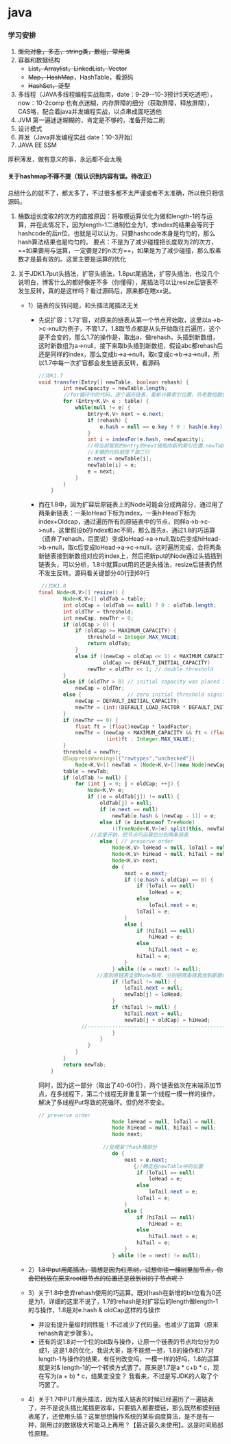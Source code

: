 # java

### 学习安排

1. ~~面向对象，多态，string类，数组，常用类~~
2. 容器和数据结构
   - ~~List，Arraylist，LinkedList，Vector~~
   - ~~Map，HashMap~~，HashTable，看源码
   - ~~HashSet，泛型~~
3. 多线程（JAVA多线程编程实战指南，date：9-29--10-3预计5天吃透吧），now：10-2comp 也有点迷糊，内存屏障的细分（获取屏障，释放屏障），CAS咯，配合着java并发编程实战，以点串成面吃透他
4. JVM 第一遍迷迷糊糊的，肯定是不够的，准备开始二刷
5. 设计模式
6. 并发（Java并发编程实战 date：10-3开始）
7. JAVA EE SSM

厚积薄发，做有意义的事，永远都不会太晚





#### 关于hashmap不得不提（现认识到内容有误。待改正）

总结什么的就不了，都太多了，不过很多都不太严谨或者不太准确，所以我只相信源码。

1. 桶数组长度取2的次方的直接原因：将取模运算优化为做和length-1的与运算，并在此情况下，因为length-1二进制位全为1，求index的结果会等同于hashcode的后n位，也就是可以认为，只要hashcode本身是均匀的，那么hash算法结果也是均匀的。 要点：不是为了减少碰撞把长度取为2的次方，==如果要用与运算，一定要是2的n次方==，如果是为了减少碰撞，那么取素数才是最有效的。这里主要是运算的优化

2. 关于JDK1.7put头插法，扩容头插法，1.8put尾插法，扩容头插法，也没几个说明白，博客什么的都好像差不多（你懂得），尾插法可以让resize后链表不发生反转，真的是这样吗？看过源码后，原来都在瞎xx说。

   - 1）链表的反转问题，和头插法尾插法无关

     - 先说扩容：1.7扩容，对原来的链表从第一个节点开始取，这里以a->b->c->null为例子，不管1.7，1.8取节点都是从头开始取往后遍历，这个是不会变的，那么1.7的操作是，取出a，做rehash，头插到新数组，这时新数组为a->null，接下来取b头插到新数组，假设abc都rehash后还是同样的index，那么变成b->a->null，取c变成c->b->a->null，所以1.7中每一次扩容都会发生链表反转，看源码

       ```java
       //JDK1.7
       void transfer(Entry[] newTable, boolean rehash) {
               int newCapacity = newTable.length;
       　　　　　//for循环中的代码，逐个遍历链表，重新计算索引位置，将老数组数据复制到新数组中去
               for (Entry<K,V> e : table) {
                   while(null != e) {
                       Entry<K,V> next = e.next;
                       if (rehash) {
                           e.hash = null == e.key ? 0 : hash(e.key);
                       }
                       int i = indexFor(e.hash, newCapacity);
       　　　　　　　　　 //将当前取到的entry的next链指向新的索引位置,newTable[i]有可能为空，有可能也是个entry链，如果是entry链，直接在链表头部插入。
                       //关键的代码就是下面三行
                       e.next = newTable[i];
                       newTable[i] = e;
                       e = next;
                   }
               }
           }
       ```

     - 而在1.8中，因为扩容后原链表上的Node可能会分成两部分，通过用了两条新链表：一条loHead下标为index，一条hiHead下标为index+Oldcap，通过遍历所有的原链表中的节点，同样a->b->c->null，这里假设b的index和ac不同，那么首先a，通过1.8的巧运算（遗弃了rehash，后面说）变成loHead->a->null,取b后变成hiHead->b->null，取c后变成loHead->a->c->null，这时遍历完成，会将两条新链表接到新数组对应的index上，然后把新put的Node通过头插插到链表头，可以分析，1.8中就算put用的还是头插法，resize后链表仍然不发生反转。源码看关键部分40行到69行

       ```java
       	//JDK1.8
       final Node<K,V>[] resize() {
               Node<K,V>[] oldTab = table;
               int oldCap = (oldTab == null) ? 0 : oldTab.length;
               int oldThr = threshold;
               int newCap, newThr = 0;
               if (oldCap > 0) {
                   if (oldCap >= MAXIMUM_CAPACITY) {
                       threshold = Integer.MAX_VALUE;
                       return oldTab;
                   }
                   else if ((newCap = oldCap << 1) < MAXIMUM_CAPACITY &&
                            oldCap >= DEFAULT_INITIAL_CAPACITY)
                       newThr = oldThr << 1; // double threshold
               }
               else if (oldThr > 0) // initial capacity was placed in threshold
                   newCap = oldThr;
               else {               // zero initial threshold signifies using defaults
                   newCap = DEFAULT_INITIAL_CAPACITY;
                   newThr = (int)(DEFAULT_LOAD_FACTOR * DEFAULT_INITIAL_CAPACITY);
               }
               if (newThr == 0) {
                   float ft = (float)newCap * loadFactor;
                   newThr = (newCap < MAXIMUM_CAPACITY && ft < (float)MAXIMUM_CAPACITY ?
                             (int)ft : Integer.MAX_VALUE);
               }
               threshold = newThr;
               @SuppressWarnings({"rawtypes","unchecked"})
                   Node<K,V>[] newTab = (Node<K,V>[])new Node[newCap];
               table = newTab;
               if (oldTab != null) {
                   for (int j = 0; j < oldCap; ++j) {
                       Node<K,V> e;
                       if ((e = oldTab[j]) != null) {
                           oldTab[j] = null;
                           if (e.next == null)
                               newTab[e.hash & (newCap - 1)] = e;
                           else if (e instanceof TreeNode)
                               ((TreeNode<K,V>)e).split(this, newTab, j, oldCap);
                        //这里开始，把节点巧运算后分到两条链表
                           else { // preserve order
                               Node<K,V> loHead = null, loTail = null;
                               Node<K,V> hiHead = null, hiTail = null;
                               Node<K,V> next;
                               do {
                                   next = e.next;
                                   if ((e.hash & oldCap) == 0) {
                                       if (loTail == null)
                                           loHead = e;
                                       else
                                           loTail.next = e;
                                       loTail = e;
                                   }
                                   else {
                                       if (hiTail == null)
                                           hiHead = e;
                                       else
                                           hiTail.next = e;
                                       hiTail = e;
                                   }
                               } while ((e = next) != null);
                          //直到原链表全部Node取完，分别把两条链表放到新数组
                               if (loTail != null) {
                                   loTail.next = null;
                                   newTab[j] = loHead;
                               }
                               if (hiTail != null) {
                                   hiTail.next = null;
                                   newTab[j + oldCap] = hiHead;
                     //-------------------------------------------------
                               }
                           }
                       }
                   }
               }
               return newTab;
           }
       ```

       同时，因为这一部分（取出了40-60行），两个链表依次在末端添加节点，在多线程下，第二个线程无非重复第一个线程一模一样的操作，解决了多线程Put导致的死循环。但仍然不安全。

       ```java
       // preserve order
                               Node loHead = null, loTail = null;
                               Node hiHead = null, hiTail = null;
                               Node next;
       						
       						//处理某个hash桶部分
                               do {
                                   next = e.next;
                                      {//确定在newTable中的位置
                                       if (loTail == null)
                                           loHead = e;
                                       else
                                           loTail.next = e;
                                       loTail = e;
                                   }
                                   else {
                                       if (hiTail == null)
                                           hiHead = e;
                                       else
                                           hiTail.next = e;
                                       hiTail = e;
                                   }
                               } while ((e = next) != null);
       
       ```

   - 2）~~1.8中put用尾插法，猜想是因为红黑树，试想你往一棵树里加节点，你会把他放在原来root根节点的位置还是放到树的子节点呢？~~

   - 3）关于1.8中舍弃rehash使用的巧运算。既对hash在新增的bit位看为0还是为1，详细的这里不说了，1.7的rehash是对扩容后的length做length-1的与操作，1.8是对e.hash & oldCap这样的与操作

     - 并没有提升量级时间性能！不过减少了代码量。也减少了运算（原来rehash肯定步骤多）。
     - 还有的说1.8对一个位的bit取与操作，让原一个链表的节点均匀分为0或1，这是1.8的优化，我说大哥，能不能想一想，1.8的操作和1.7对length-1与操作的结果，有任何改变吗，一模一样的好吗，1.8的运算就是对& length-1的一个转换方式罢了。原来是1.7是a * c+b * c，现在写为(a + b) * c，结果变没变？ 我看来，不过是写JDK的人取了个巧罢了。

   - 4）关于1.7中PUT用头插法，因为插入链表的时候已经遍历了一遍链表了，并不是说头插比尾插更效率，只要插入都要摸链，那么既然都摸到链表尾了，还使用头插？这里想想操作系统的某些调度算法，是不是有一种，刚用过的数据极大可能马上再用？【最近最久未使用】。这是时间局部性原理。
